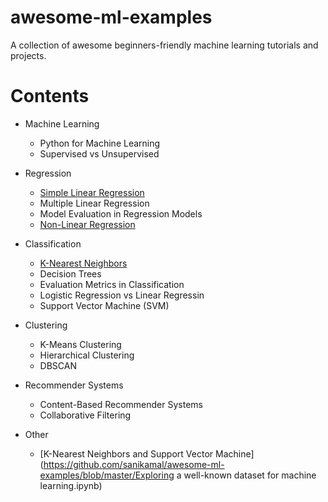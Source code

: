 # awesome-ml-examples
A collection of awesome beginners-friendly machine learning tutorials and projects. 

# Contents
- Machine Learning
  - Python for Machine Learning
  - Supervised vs Unsupervised

- Regression
  - [Simple Linear Regression](https://github.com/sanikamal/awesome-ml-examples/blob/master/Simple-Linear-Regression.ipynb)
  - Multiple Linear Regression
  - Model Evaluation in Regression Models
  - [Non-Linear Regression](https://github.com/sanikamal/awesome-ml-examples/blob/master/NoneLinearRegression.ipynb)
- Classification
  - [K-Nearest Neighbors](https://github.com/sanikamal/awesome-ml-examples/blob/master/K-Nearest-neighbors.ipynb)
  - Decision Trees
  - Evaluation Metrics in Classification
  - Logistic Regression vs Linear Regressin
  - Support Vector Machine (SVM)

- Clustering
  - K-Means Clustering
  - Hierarchical Clustering
  - DBSCAN

- Recommender Systems
  - Content-Based Recommender Systems
  - Collaborative Filtering

- Other
  - [K-Nearest Neighbors and Support Vector Machine](https://github.com/sanikamal/awesome-ml-examples/blob/master/Exploring a well-known dataset for machine learning.ipynb)
 
